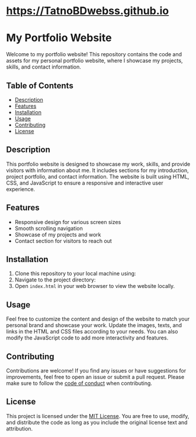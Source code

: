 # https://TatnoBDwebss.github.io
# My Portfolio Website

Welcome to my portfolio website! This repository contains the code and assets for my personal portfolio website, where I showcase my projects, skills, and contact information.

## Table of Contents
- [Description](#description)
- [Features](#features)
- [Installation](#installation)
- [Usage](#usage)
- [Contributing](#contributing)
- [License](#license)

## Description
This portfolio website is designed to showcase my work, skills, and provide visitors with information about me. It includes sections for my introduction, project portfolio, and contact information. The website is built using HTML, CSS, and JavaScript to ensure a responsive and interactive user experience.

## Features
- Responsive design for various screen sizes
- Smooth scrolling navigation
- Showcase of my projects and work
- Contact section for visitors to reach out

## Installation
1. Clone this repository to your local machine using:
2. Navigate to the project directory:
4. Open `index.html` in your web browser to view the website locally.

## Usage
Feel free to customize the content and design of the website to match your personal brand and showcase your work. Update the images, texts, and links in the HTML and CSS files according to your needs. You can also modify the JavaScript code to add more interactivity and features.

## Contributing
Contributions are welcome! If you find any issues or have suggestions for improvements, feel free to open an issue or submit a pull request. Please make sure to follow the [code of conduct](CODE_OF_CONDUCT.md) when contributing.

## License
This project is licensed under the [MIT License](LICENSE). You are free to use, modify, and distribute the code as long as you include the original license text and attribution.



<!---
TatnoBDwebss/TatnoBDwebss is a ✨ special ✨ repository because its `README.md` (this file) appears on your GitHub profile.
You can click the Preview link to take a look at your changes.
--->
